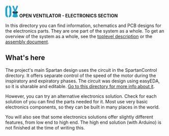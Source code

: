 ![](../images/OpenVentilatorLogoSmall.png) **OPEN VENTILATOR - ELECTRONICS SECTION**

In this directory you can find information, schematics and PCB designs for the electronics parts. They are one part of the system as a whole. To get an overview of the system as a whole, see the [toplevel description](../SystemDescription.md) or the [assembly document](../Assembly.md).

## What's here

The project's main Spartan design uses the circuit in the SpartanControl directory. It offers separate control of the speed of the motor during the inspiratory and expiratory phases. The circuit was design using easyEDA, so it is sharable and editable. [Go to this directory for more info about it](SpartanControl). 

However, you can try an alternative electronics solution. Check for each solution of you can find the parts needed for it. Most use very basic electronics components, so they can be built in many places in the world.

You will also see that some electronics solutions offer slightly different features, from low end to high end. The high end solution (with Arduino) is not finished at the time of writing this.

